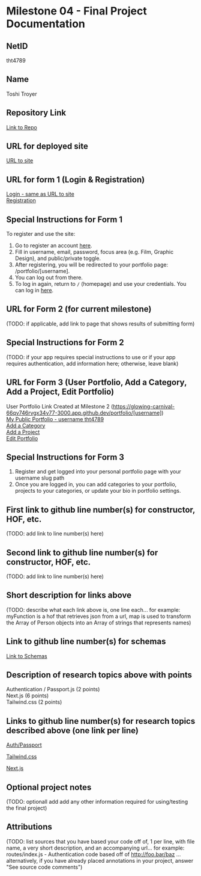 Milestone 04 - Final Project Documentation
===

NetID
---
tht4789

Name
---
Toshi Troyer

Repository Link
---
[Link to Repo](https://github.com/nyu-csci-ua-0467-001-002-spring-2025/final-project-deployment-toshiHTroyer)

URL for deployed site 
---
[URL to site](https://glowing-carnival-66qv746rvgx34v77-3000.app.github.dev/)

URL for form 1 (Login & Registration) 
---
[Login - same as URL to site](https://glowing-carnival-66qv746rvgx34v77-3000.app.github.dev/)  
[Registration](https://glowing-carnival-66qv746rvgx34v77-3000.app.github.dev/register)

Special Instructions for Form 1
---
To register and use the site:
1. Go to register an account [here](https://glowing-carnival-66qv746rvgx34v77-3000.app.github.dev/register).
2. Fill in username, email, password, focus area (e.g. Film, Graphic Design), and public/private toggle.
3. After registering, you will be redirected to your portfolio page: /portfolio/[username].  
4. You can log out from there.
5. To log in again, return to `/` (homepage) and use your credentials. You can log in [here](https://glowing-carnival-66qv746rvgx34v77-3000.app.github.dev/).

URL for Form 2 (for current milestone)
---
(TODO: if applicable, add link to page that shows results of submitting form)

Special Instructions for Form 2
---
(TODO: if your app requires special instructions to use or if your app requires authentication, add information here; otherwise, leave blank)

URL for Form 3 (User Portfolio, Add a Category, Add a Project, Edit Portfolio)
---
User Portfolio Link Created at Milestone 2 (https://glowing-carnival-66qv746rvgx34v77-3000.app.github.dev/portfolio/[username])  
[My Public Portfolio - username tht4789](https://glowing-carnival-66qv746rvgx34v77-3000.app.github.dev/portfolio/tht4789)  
[Add a Category](https://glowing-carnival-66qv746rvgx34v77-3000.app.github.dev/portfolio/project)  
[Add a Project](https://glowing-carnival-66qv746rvgx34v77-3000.app.github.dev/portfolio/project)  
[Edit Portfolio](https://glowing-carnival-66qv746rvgx34v77-3000.app.github.dev/portfolio/settings)

Special Instructions for Form 3
---
1. Register and get logged into your personal portfolio page with your username slug path
2. Once you are logged in, you can add categories to your portfolio, projects to your categories, or update your bio in portfolio settings. 

First link to github line number(s) for constructor, HOF, etc.
---
(TODO: add link to line number(s) here) 

Second link to github line number(s) for constructor, HOF, etc.
---
(TODO: add link to line number(s) here) 

Short description for links above
---
(TODO: describe what each link above is, one line each... for example: myFunction is a hof that retrieves json from a url, map is used to transform the Array of Person objects into an Array of strings that represents names)

Link to github line number(s) for schemas
---
[Link to Schemas](https://github.com/nyu-csci-ua-0467-001-002-spring-2025/final-project-deployment-toshiHTroyer/blob/adcbba76c2b80b64a43fae31e2374708b2522d6b/creativeshowcase/src/models/db.js#L1) 

Description of research topics above with points
---
Authentication / Passport.js (2 points)  
Next.js (6 points)  
Tailwind.css (2 points)  

Links to github line number(s) for research topics described above (one link per line)
---
[Auth/Passport](https://github.com/nyu-csci-ua-0467-001-002-spring-2025/final-project-deployment-toshiHTroyer/blob/7d872346a83f61ad5a431142919a25e98152a539/creativeshowcase/src/lib/passport.js#L1)

[Tailwind.css](https://github.com/nyu-csci-ua-0467-001-002-spring-2025/final-project-deployment-toshiHTroyer/blob/adcbba76c2b80b64a43fae31e2374708b2522d6b/creativeshowcase/src/pages/portfolio/%5Bslug%5D.js#L64)

[Next.js](https://github.com/nyu-csci-ua-0467-001-002-spring-2025/final-project-deployment-toshiHTroyer/blob/7d872346a83f61ad5a431142919a25e98152a539/creativeshowcase/src/pages/portfolio/%5Bslug%5D.js#L11)

Optional project notes 
--- 
(TODO: optionall add add any other information required for using/testing the final project)

Attributions
---
(TODO:  list sources that you have based your code off of, 1 per line, with file name, a very short description, and an accompanying url... for example: routes/index.js - Authentication code based off of http://foo.bar/baz ... alternatively, if you have already placed annotations in your project, answer "See source code comments")
